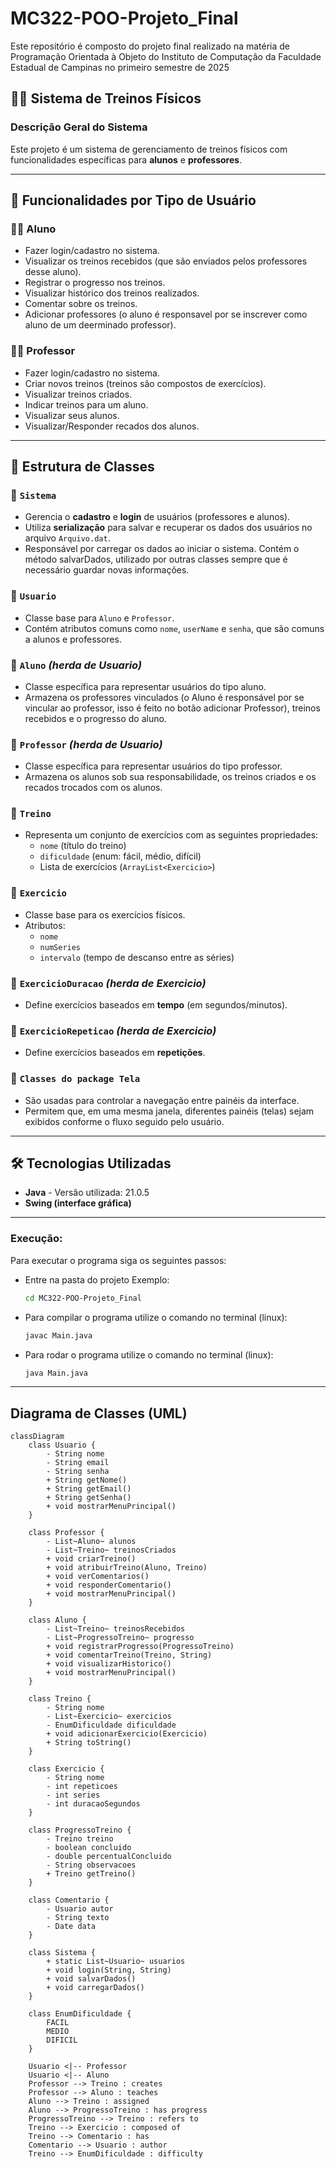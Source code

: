 # MC322-POO-Projeto_Final
Este repositório é composto do projeto final realizado na matéria de Programação Orientada à Objeto do Instituto de Computação da Faculdade Estadual de Campinas no primeiro semestre de 2025

## 🏋️‍♂️ Sistema de Treinos Físicos

### Descrição Geral do Sistema

Este projeto é um sistema de gerenciamento de treinos físicos com funcionalidades específicas para **alunos** e **professores**.  

---

## 👥 Funcionalidades por Tipo de Usuário

### 🧑‍🎓 Aluno
- Fazer login/cadastro no sistema.
- Visualizar os treinos recebidos (que são enviados pelos professores desse aluno).
- Registrar o progresso nos treinos.
- Visualizar histórico dos treinos realizados.
- Comentar sobre os treinos.
- Adicionar professores (o aluno é responsavel por se inscrever como aluno de um deerminado professor).

### 🧑‍🏫 Professor
- Fazer login/cadastro no sistema.
- Criar novos treinos (treinos são compostos de exercícios).
- Visualizar treinos criados.
- Indicar treinos para um aluno.
- Visualizar seus alunos.
- Visualizar/Responder recados dos alunos.

---

## 🧱 Estrutura de Classes
### 🔹 `Sistema`
- Gerencia o **cadastro** e **login** de usuários (professores e alunos).
- Utiliza **serialização** para salvar e recuperar os dados dos usuários no arquivo `Arquivo.dat`.
- Responsável por carregar os dados ao iniciar o sistema. Contém o método salvarDados, utilizado por outras classes sempre que é necessário guardar novas informações.

### 🔹 `Usuario`
- Classe base para `Aluno` e `Professor`.
- Contém atributos comuns como `nome`, `userName` e `senha`, que são comuns a alunos e professores.

### 🔹 `Aluno` *(herda de Usuario)*
- Classe específica para representar usuários do tipo aluno.
- Armazena os professores vinculados (o Aluno é responsável por se vincular ao professor, isso é feito no botão adicionar Professor), treinos recebidos e o progresso do aluno.

### 🔹 `Professor` *(herda de Usuario)*
- Classe específica para representar usuários do tipo professor.
- Armazena os alunos sob sua responsabilidade, os treinos criados e os recados trocados com os alunos.

### 🔹 `Treino`
- Representa um conjunto de exercícios com as seguintes propriedades:
  - `nome` (título do treino)
  - `dificuldade` (enum: fácil, médio, difícil)
  - Lista de exercícios (`ArrayList<Exercicio>`)

### 🔹 `Exercicio`
- Classe base para os exercícios físicos.
- Atributos:
  - `nome`
  - `numSeries`
  - `intervalo` (tempo de descanso entre as séries)

### 🔹 `ExercicioDuracao` *(herda de Exercicio)*
- Define exercícios baseados em **tempo** (em segundos/minutos).

### 🔹 `ExercicioRepeticao` *(herda de Exercicio)*
- Define exercícios baseados em **repetições**.

### 🔹 `Classes do package Tela`
- São usadas para controlar a navegação entre painéis da interface.
- Permitem que, em uma mesma janela, diferentes painéis (telas) sejam exibidos conforme o fluxo seguido pelo usuário.

---

## 🛠️ Tecnologias Utilizadas
- **Java** - Versão utilizada: 21.0.5
- **Swing (interface gráfica)**

--- 

### Execução:
Para executar o programa siga os seguintes passos:
- Entre na pasta do projeto
  Exemplo:
  ``` bash
  cd MC322-POO-Projeto_Final
  
- Para compilar o programa utilize o comando no terminal (linux):
  ``` bash
  javac Main.java

- Para rodar o programa utilize o comando no terminal (linux):
  ``` bash
  java Main.java

--- 

## Diagrama de Classes (UML)

```mermaid
classDiagram
    class Usuario {
        - String nome
        - String email
        - String senha
        + String getNome()
        + String getEmail()
        + String getSenha()
        + void mostrarMenuPrincipal()
    }

    class Professor {
        - List~Aluno~ alunos
        - List~Treino~ treinosCriados
        + void criarTreino()
        + void atribuirTreino(Aluno, Treino)
        + void verComentarios()
        + void responderComentario()
        + void mostrarMenuPrincipal()
    }

    class Aluno {
        - List~Treino~ treinosRecebidos
        - List~ProgressoTreino~ progresso
        + void registrarProgresso(ProgressoTreino)
        + void comentarTreino(Treino, String)
        + void visualizarHistorico()
        + void mostrarMenuPrincipal()
    }

    class Treino {
        - String nome
        - List~Exercicio~ exercicios
        - EnumDificuldade dificuldade
        + void adicionarExercicio(Exercicio)
        + String toString()
    }

    class Exercicio {
        - String nome
        - int repeticoes
        - int series
        - int duracaoSegundos
    }

    class ProgressoTreino {
        - Treino treino
        - boolean concluido
        - double percentualConcluido
        - String observacoes
        + Treino getTreino()
    }

    class Comentario {
        - Usuario autor
        - String texto
        - Date data
    }

    class Sistema {
        + static List~Usuario~ usuarios
        + void login(String, String)
        + void salvarDados()
        + void carregarDados()
    }

    class EnumDificuldade {
        FACIL
        MEDIO
        DIFICIL
    }

    Usuario <|-- Professor
    Usuario <|-- Aluno
    Professor --> Treino : creates
    Professor --> Aluno : teaches
    Aluno --> Treino : assigned
    Aluno --> ProgressoTreino : has progress
    ProgressoTreino --> Treino : refers to
    Treino --> Exercicio : composed of
    Treino --> Comentario : has
    Comentario --> Usuario : author
    Treino --> EnumDificuldade : difficulty
```

